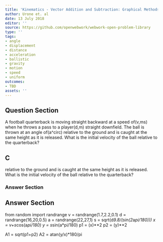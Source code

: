 ```yaml
---
title: 'Kinematics - Vector Addition and Subtraction: Graphical Methods'
author: Urone et. al
date: 13 July 2018
editor: ''
source: https://github.com/openwebwork/webwork-open-problem-library
type: ''
tags:
- angle
- displacement
- distance
- acceleration
- ballistic
- gravity
- motion
- speed
- uniform
outcomes:
- TBD
assets: ''
---
```


## Question Section 

A football quarterback is moving straight backward at a speed of(v,ms) when he throws a pass to a player(d,m) straight downfield. The ball is thrown at an angle of(a^circ) relative to the ground and is caught at the same height as it is released. What is the initial velocity of the ball relative to the quarterback?
## C
relative to the ground and is caught at the same height as it is released. What is the initial velocity of the ball relative to the quarterback?
### Answer Section


## Answer Section

from random import randrange
v = randrange(1.7,2.2,0.1)
d = randrange(16,20,0.5)
a = randrange(22,27,1)
s = sqrt(d*9.8/(sin(2*a*pi/180)))
x = v+s*cos(a*pi/180)
y = s*sin(a*pi/180)
p1 = (x)**2
p2 = (y)**2

A1 = sqrt(p1+p2)
A2 = atan(y/x)*180/pi
